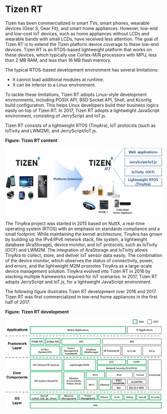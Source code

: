 # Tizen RT

Tizen has been commercialized in smart TVs, smart phones, wearable devices (Gear S, Gear Fit), and smart home appliances. However, low-end and low-cost IoT devices, such as home appliances without LCDs and wearable bands with small LCDs, have received less attention. The goal of Tizen RT is to extend the Tizen platform device coverage to these low-end devices. Tizen RT is an RTOS-based lightweight platform that works on these devices, which typically use Cortex-M/R processors with MPU, less than 2 MB RAM, and less than 16 MB flash memory.

The typical RTOS-based development environment has several limitations:

- It cannot load additional modules at runtime.
- It can be inferior to a Linux environment.

To tackle these limitations, Tizen RT adopts Linux-style development environments, including POSIX API, BSD Socket API, Shell, and Kconfig build configuration. This helps Linux developers build their business logics easily on top of Tizen RT. In 2017, Tizen RT adopts a lightweight JavaScript environment, consisting of JerryScript and IoT.js.

Tizen RT consists of a lightweight RTOS (TinyAra), IoT protocols (such as IoTivity and LWM2M), and JerryScript/IoT.js.

**Figure: Tizen RT content**

![Tizen RT content](media/tizen-rt-introduction.png)

The TinyAra project was started in 2015 based on NuttX, a real-time operating system (RTOS) with an emphasis on standards compliance and a small footprint. While maintaining the kernel architecture, TinyAra has grown by building up the IPv4/IPv6 network stack, file system, a lightweight database (AraStorage), device monitor, and IoT protocols, such as IoTivity (OCF) and LWM2M. The integration of AraStorage and IoTivity allows TinyAra to collect, store, and deliver IoT sensor data easily. The combination of the device monitor, which observes the status of connectivity, power, and errors, and the lightweight M2M promotes TinyAra as a large-scale device management solution. TinyAra evolved into Tizen RT in 2016 by stacking multiple frameworks required for IoT scenarios. In 2017, Tizen RT adopts JerryScript and IoT.js, for a lightweight JavaScript environment.

The following figure illustrates Tizen RT development over 2016 and 2017. Tizen RT was first commercialized in low-end home appliances in the first half of 2017.

**Figure: Tizen RT development**

![Tizen RT development](media/tizen-rt-architecture.png)

